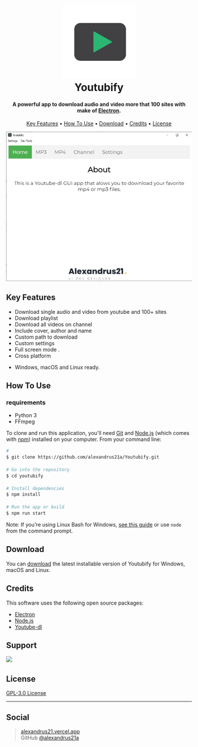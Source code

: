 <h1 align="center">  
<br>  
<a href="http://www.amitmerchant.com/electron-markdownify"><img src="https://github.com/alexandrus21a/iconsforprojects/raw/master/Untitledd.png" alt="Youtubify" width="200"></a>  
<br>  
Youtubify
<br>  
</h1>  
  
<h4 align="center">A powerful app to download audio and video more that 100 sites with make of <a href="http://electron.atom.io" target="_blank">Electron</a>.</h4>  
  
 
  
<p align="center">  
<a href="#key-features">Key Features</a> •  
<a href="#how-to-use">How To Use</a> •  
<a href="#download">Download</a> •  
<a href="#credits">Credits</a> •  
<a href="#license">License</a>  
</p>  
  
![screenshot](https://github.com/alexandrus21a/iconsforprojects/raw/master/Screenshot_2.jpg)  
  
## Key Features  
  
* Download single audio and video from youtube and 100+ sites  
* Download playlist 
* Download all videos on channel 
* Include cover, author and name 
* Custom path to download 
* Custom settings
* Full screen mode  .  
* Cross platform  
- Windows, macOS and Linux ready.  
  
## How To Use  
 ### **requirements**
 * Python 3
 * FFmpeg

 
To clone and run this application, you'll need [Git](https://git-scm.com) and [Node.js](https://nodejs.org/en/download/) (which comes with [npm](http://npmjs.com)) installed on your computer. From your command line:  
  
```bash  
#  
$ git clone https://github.com/alexandrus21a/Youtubify.git
  
# Go into the repository  
$ cd youtubify  
  
# Install dependencies  
$ npm install  
  
# Run the app or build 
$ npm run start
```  
  
Note: If you're using Linux Bash for Windows, [see this guide](urlfaq) or use `node` from the command prompt.  
  
  
## Download  
  
You can [download](https://github.com/alexandrus21a/Youtubify/releases) the latest installable version of Youtubify for Windows, macOS and Linux.  

## Credits  
  
This software uses the following open source packages:  
  
- [Electron](http://electron.atom.io/)  
- [Node.js](https://nodejs.org/)   
- [Youtube-dl](https://github.com/ytdl-org/youtube-dl)

## Support  
<a href="https://patreon.com/Alexandrus21">  
<img src="https://c5.patreon.com/external/logo/become_a_patron_button@2x.png" width="160">  
</a>  
  
  
## License  
  
[GPL-3.0 License](https://github.com/alexandrus21a/Youtubify/blob/master/license)
  
---  
## Social
> [alexandrus21.vercel.app](https://alexandrus21.vercel.app)  
> GitHub [@alexandrus21a](https://github.com/alexandrus21a)  
